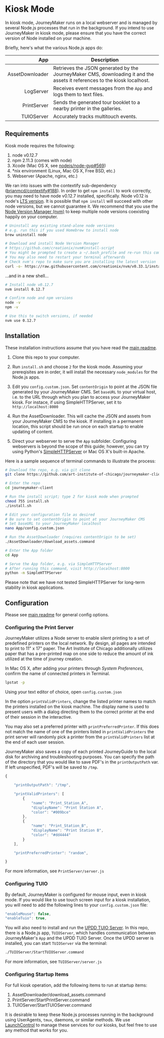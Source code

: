 # Kiosk Mode

In kiosk mode, JourneyMaker runs on a local webserver and is managed by several Node.js processes that run in the background. If you intend to use JourneyMaker in kiosk mode, please ensure that you have the correct version of Node installed on your machine.

Briefly, here's what the various Node.js apps do:

| App | Description |
|----------:|-------------|
| AssetDownloader | Retrieves the JSON generated by the JourneyMaker CMS, downloading it and the assets it references to the kiosk localhost. |
| LogServer | Receives event messages from the `App` and logs them to text files. |
| PrintServer | Sends the generated tour booklet to a nearby printer in the galleries. |
| TUIOServer | Accurately tracks multitouch events. |



## Requirements

Kiosk mode requires the following:

1. node v0.12.7
2. npm 2.11.3 (comes with node)
3. Xcode (Mac OS X, see [nodejs/node-gyp#569](https://github.com/nodejs/node-gyp/issues/569))
4. \*nix environment (Linux, Mac OS X, Free BSD, etc.)
5. Webserver (Apache, nginx, etc.)

We ran into issues with the contextify sub-dependency ([brianmcd/contextify#188](https://github.com/brianmcd/contextify/issues/188)). In order to get `npm install` to work correctly, you may need to have node v0.12.7 installed, specifically. Node v0.12 is node's [LTS version](http://stackoverflow.com/questions/32707088/nodejs-version-number-confusion). It is possible that `npm install` will succeed with other node versions, but we cannot guarantee it. We recommend that you use the [Node Version Manager (nvm)](https://github.com/creationix/nvm) to keep multiple node versions coexisting happily on your computer.

```bash
# Uninstall any existing stand-alone node versions
# e.g. run this if you used Homebrew to install node
brew uninstall node

# Download and install Node Version Manager
# https://github.com/creationix/nvm#install-script
# You might be prompted to create a ~/.bash_profile and re-run this command
# You may also need to restart your terminal afterwards
# Check nvm's repo to make sure you are installing the latest version
curl -o- https://raw.githubusercontent.com/creationix/nvm/v0.33.1/install.sh | bash
```

...and in a new shell...

```bash
# Install node v0.12.7
nvm install 0.12.7

# Confirm node and npm versions
node -v
npm -v

# Use this to switch versions, if needed
nvm use 0.12.7
```



## Installation

These installation instructions assume that you have read the [main readme](README.md).

1. Clone this repo to your computer.

2. Run `install.sh` and choose `2` for the kiosk mode. Assuming your prereqisites are in order, it will install the necessary `node_modules` for the Node.js apps.

3. Edit you `config.custom.json`. Set `contentOrigin` to point at the JSON file generated by your JourneyMaker CMS. Set `baseURL` to your virtual host, i.e. to the URL through which you plan to access your JourneyMaker kiosk. For instace, if using SimpleHTTPServer, set it to `http://localhost:8000`

4. Run the AssetDownloader. This will cache the JSON and assets from your JourneyMaker CMS to the kiosk. If installing in a permanent location, this script should be run once on each startup to enable updating of content.

5. Direct your webserver to serve the `App` subfolder. Configuring webservers is beyond the scope of this guide; however, you can try using Python's [SimpleHTTPServer](https://docs.python.org/2/library/simplehttpserver.html) or Mac OS X's built-in Apache.

Here is a sample sequence of terminal commands to illustrate the process:

```bash
# Download the repo, e.g. via git clone
git clone https://github.com/art-institute-of-chicago/journeymaker-client

# Enter the repo
cd journeymaker-client

# Run the install script; type 2 for kiosk mode when prompted
chmod 755 install.sh
./install.sh

# Edit your configuration file as desired
# Be sure to set contentOrigin to point at your JourneyMaker CMS
# Set baseURL to your JourneyMaker localhost
nano App/config.custom.json

# Run the AssetDownloader (requires contentOrigin to be set)
./AssetDownloader/download_assets.command

# Enter the App folder
cd App

# Serve the App folder, e.g. via SimpleHTTPServer
# After running this command, visit http://localhost:8000
python -m SimpleHTTPServer
```

Please note that we have not tested SimpleHTTPServer for long-term stability in kiosk applications.



## Configuration

Please see [main readme](README.md#configuration) for general config options.



### Configuring the Print Server

JourneyMaker utilizes a Node server to enable silent printing to a set of predefined printers on the local network. By design, all pages are intended to print to 11" x 17" paper. The Art Institute of Chicago additionally utilizes paper that has a pre-printed map on one side to reduce the amount of ink utilized at the time of journey creation.

In Mac OS X, after adding your printers through *System Preferences*, confirm the name of connected printers in Terminal.

```bash
lpstat -p
```

Using your text editor of choice, open `config.custom.json`

In the option `printValidPrinters`, change the listed printer names to match the printers installed on the kiosk machine. The display name is used to present users with a dialog directing them to the correct printer at the end of their session in the interactive.

You may also set a preferred printer with `printPreferredPrinter`. If this does not match the name of one of the printers listed in `printValidPrinters` the print server will randomly pick a printer from the `printValidPrinters` list at the end of each user session.

JourneyMaker also saves a copy of each printed JourneyGuide to the local disk for archiving and troubleshooting purposes. You can specify the path of the directory that you would like to save PDF's in the `printOutputPath` var. If left unspecified, PDF's will be saved to `/tmp`.

```javascript
{

    "printOutputPath": "/tmp",

    "printValidPrinters": [
        {
            "name": "Print_Station_A",
            "displayName": "Print Station A",
            "color": "#009bce"
        },
        {
            "name": "Print_Station_B",
            "displayName": "Print Station B",
            "color": "#dd4444"
        }
    ],

    "printPreferredPrinter": "random",

}
```

For more information, see `PrintServer/server.js`



### Configuring TUIO

By default, JourneyMaker is configured for mouse input, even in kiosk mode. If you would like to use touch screen input for a kiosk installation, you will need to add the following lines to your `config.custom.json` file:

```javascript
"enableMouse": false,
"enableTuio": true,
```

You will also need to install and run the [UPDD TUIO Server](http://touch-base.com/documentation/TUIO.htm). In this repo, there is a Node.js app, `TUIOServer`, which handles communication between JourneyMaker's `App` and the UPDD TUIO Server. Once the UPDD server is installed, you can start `TUIOServer` via the terminal:

```bash
./TUIOServer/StartTUIOServer.command
```

For more information, see `TUIOServer/server.js`



### Configuring Startup Items

For full kiosk operation, add the following items to run at startup items:

1. AssetDownloader/download_assets.command
2. PrintServer/StartPrintServer.command
3. TUIOServer/StartTUIOServer.command

It is desirable to keep these Node.js processes running in the background using UserAgents, `tmux`, daemons, or similar methods. We use [LaunchControl](http://www.soma-zone.com/LaunchControl/) to manage these services for our kiosks, but feel free to use any method that works for you.
